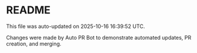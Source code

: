 # README

This file was auto-updated on 2025-10-16 16:39:52 UTC.

Changes were made by Auto PR Bot to demonstrate automated updates, PR creation, and merging.

